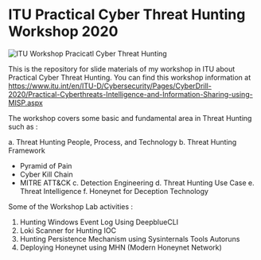 # ITU Practical Cyber Threat Hunting Workshop 2020

![ITU Workshop Pracicatl Cyber Threat Hunting](https://github.com/digitoktavianto/slide-presentation/raw/main/ITU-Cyber-Threat-Hunting-Worskhop-2020/ITU-Practical-Cyber-Threat-Hunting.jpg)

This is the repository for slide materials of my workshop in ITU about Practical Cyber Threat Hunting. You can find this workshop information at https://www.itu.int/en/ITU-D/Cybersecurity/Pages/CyberDrill-2020/Practical-Cyberthreats-Intelligence-and-Information-Sharing-using-MISP.aspx

The workshop covers some basic and fundamental area in Threat Hunting such as :

a. Threat Hunting People, Process, and Technology
b. Threat Hunting Framework
- Pyramid of Pain
- Cyber Kill Chain
- MITRE ATT&CK
c. Detection Engineering
d. Threat Hunting Use Case
e. Threat Intelligence
f. Honeynet for Deception Technology

Some of the Workshop Lab activities :
1. Hunting Windows Event Log Using DeepblueCLI
2. Loki Scanner for Hunting IOC
3. Hunting Persistence Mechanism using Sysinternals Tools Autoruns
4. Deploying Honeynet using MHN (Modern Honeynet Network)
